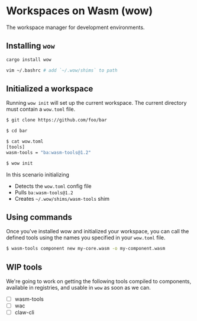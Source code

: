 # Workspaces on Wasm (wow)

The workspace manager for development environments.

## Installing `wow`

```bash
cargo install wow

vim ~/.bashrc # add `~/.wow/shims` to path
```

## Initialized a workspace

Running `wow init` will set up the current workspace.
The current directory must contain a `wow.toml` file.

```bash
$ git clone https://github.com/foo/bar

$ cd bar

$ cat wow.toml
[tools]
wasm-tools = "ba:wasm-tools@1.2"

$ wow init
```

In this scenario initializing
* Detects the `wow.toml` config file
* Pulls `ba:wasm-tools@1.2`
* Creates `~/.wow/shims/wasm-tools` shim

## Using commands

Once you've installed wow and initialized your workspace, you can call the defined tools using the names you specified in your `wow.toml` file.

```bash
$ wasm-tools component new my-core.wasm -o my-component.wasm
```

## WIP tools

We're going to work on getting the following tools compiled to components, available in registries, and usable in `wow` as soon as we can.

- [ ] wasm-tools
- [ ] wac
- [ ] claw-cli